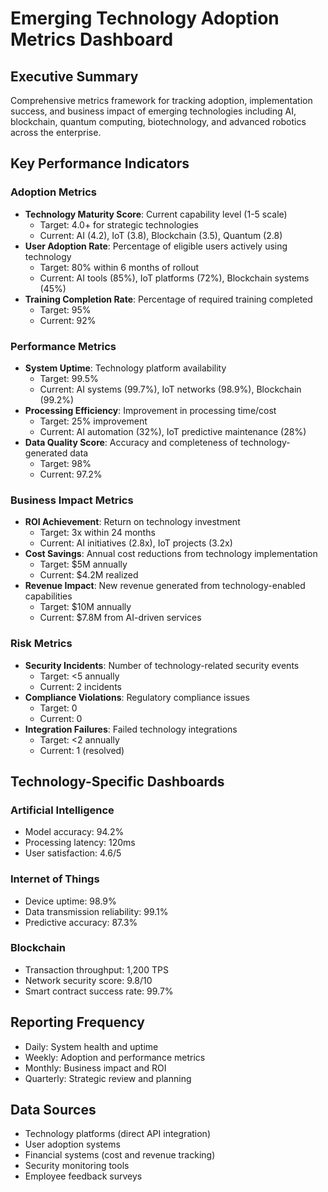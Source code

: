 # Emerging Technology Adoption Metrics Dashboard

## Executive Summary
Comprehensive metrics framework for tracking adoption, implementation success, and business impact of emerging technologies including AI, blockchain, quantum computing, biotechnology, and advanced robotics across the enterprise.

## Key Performance Indicators

### Adoption Metrics
- **Technology Maturity Score**: Current capability level (1-5 scale)
  - Target: 4.0+ for strategic technologies
  - Current: AI (4.2), IoT (3.8), Blockchain (3.5), Quantum (2.8)
- **User Adoption Rate**: Percentage of eligible users actively using technology
  - Target: 80% within 6 months of rollout
  - Current: AI tools (85%), IoT platforms (72%), Blockchain systems (45%)
- **Training Completion Rate**: Percentage of required training completed
  - Target: 95%
  - Current: 92%

### Performance Metrics
- **System Uptime**: Technology platform availability
  - Target: 99.5%
  - Current: AI systems (99.7%), IoT networks (98.9%), Blockchain (99.2%)
- **Processing Efficiency**: Improvement in processing time/cost
  - Target: 25% improvement
  - Current: AI automation (32%), IoT predictive maintenance (28%)
- **Data Quality Score**: Accuracy and completeness of technology-generated data
  - Target: 98%
  - Current: 97.2%

### Business Impact Metrics
- **ROI Achievement**: Return on technology investment
  - Target: 3x within 24 months
  - Current: AI initiatives (2.8x), IoT projects (3.2x)
- **Cost Savings**: Annual cost reductions from technology implementation
  - Target: $5M annually
  - Current: $4.2M realized
- **Revenue Impact**: New revenue generated from technology-enabled capabilities
  - Target: $10M annually
  - Current: $7.8M from AI-driven services

### Risk Metrics
- **Security Incidents**: Number of technology-related security events
  - Target: <5 annually
  - Current: 2 incidents
- **Compliance Violations**: Regulatory compliance issues
  - Target: 0
  - Current: 0
- **Integration Failures**: Failed technology integrations
  - Target: <2 annually
  - Current: 1 (resolved)

## Technology-Specific Dashboards

### Artificial Intelligence
- Model accuracy: 94.2%
- Processing latency: 120ms
- User satisfaction: 4.6/5

### Internet of Things
- Device uptime: 98.9%
- Data transmission reliability: 99.1%
- Predictive accuracy: 87.3%

### Blockchain
- Transaction throughput: 1,200 TPS
- Network security score: 9.8/10
- Smart contract success rate: 99.7%

## Reporting Frequency
- Daily: System health and uptime
- Weekly: Adoption and performance metrics
- Monthly: Business impact and ROI
- Quarterly: Strategic review and planning

## Data Sources
- Technology platforms (direct API integration)
- User adoption systems
- Financial systems (cost and revenue tracking)
- Security monitoring tools
- Employee feedback surveys
